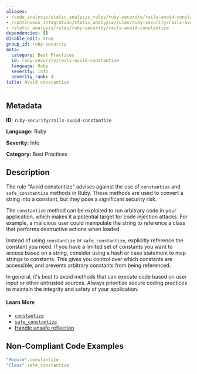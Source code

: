 ```yaml
---
aliases:
- /code_analysis/static_analysis_rules/ruby-security/rails-avoid-constantize
- /continuous_integration/static_analysis/rules/ruby-security/rails-avoid-constantize
- /static_analysis/rules/ruby-security/rails-avoid-constantize
dependencies: []
disable_edit: true
group_id: ruby-security
meta:
  category: Best Practices
  id: ruby-security/rails-avoid-constantize
  language: Ruby
  severity: Info
  severity_rank: 4
title: Avoid constantize
---
```

<!--  SOURCED FROM https://github.com/DataDog/datadog-static-analyzer-rule-docs -->


## Metadata
**ID:** `ruby-security/rails-avoid-constantize`

**Language:** Ruby

**Severity:** Info

**Category:** Best Practices

## Description
The rule "Avoid constantize" advises against the use of `constantize` and `safe_constantize` methods in Ruby. These methods are used to convert a string into a constant, but they pose a significant security risk.

The `constantize` method can be exploited to run arbitrary code in your application, which makes it a potential target for code injection attacks. For example, a malicious user could manipulate the string to reference a class that performs destructive actions when loaded.

Instead of using `constantize` or `safe_constantize`, explicitly reference the constant you need. If you have a limited set of constants you want to access based on a string, consider using a hash or case statement to map strings to constants. This gives you control over which constants are accessible, and prevents arbitrary constants from being referenced.

In general, it's best to avoid methods that can execute code based on user input or other untrusted sources. Always prioritize secure coding practices to maintain the integrity and safety of your application.

#### Learn More

- [`constantize`](https://apidock.com/rails/String/constantize)
- [`safe_constantize`](https://apidock.com/rails/String/safe_constantize)
- [Handle unsafe reflection](https://stackoverflow.com/questions/23741259/brakeman-unsafe-reflection-method-constantize-called-with-model-attribute)

## Non-Compliant Code Examples
```ruby
"Module".constantize
"Class".safe_constantize
```
